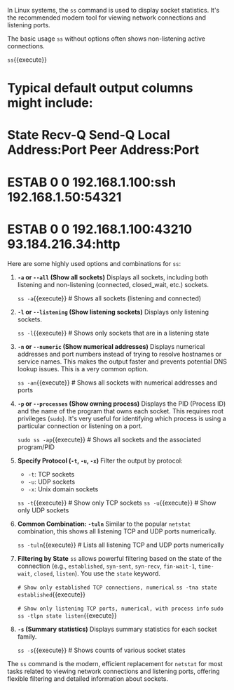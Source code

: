 In Linux systems, the `ss` command is used to display socket statistics. It's the recommended modern tool for viewing network connections and listening ports.

The basic usage `ss` without options often shows non-listening active connections.

`ss`{{execute}}
# Typical default output columns might include:
# State    Recv-Q   Send-Q   Local Address:Port   Peer Address:Port
# ESTAB    0        0        192.168.1.100:ssh    192.168.1.50:54321
# ESTAB    0        0        192.168.1.100:43210  93.184.216.34:http

Here are some highly used options and combinations for `ss`:

1.  **`-a` or `--all` (Show all sockets)**
    Displays all sockets, including both listening and non-listening (connected, closed_wait, etc.) sockets.

    `ss -a`{{execute}} # Shows all sockets (listening and connected)

2.  **`-l` or `--listening` (Show listening sockets)**
    Displays only listening sockets.

    `ss -l`{{execute}} # Shows only sockets that are in a listening state

3.  **`-n` or `--numeric` (Show numerical addresses)**
    Displays numerical addresses and port numbers instead of trying to resolve hostnames or service names. This makes the output faster and prevents potential DNS lookup issues. This is a very common option.

    `ss -an`{{execute}} # Shows all sockets with numerical addresses and ports

4.  **`-p` or `--processes` (Show owning process)**
    Displays the PID (Process ID) and the name of the program that owns each socket. This requires root privileges (`sudo`). It's very useful for identifying which process is using a particular connection or listening on a port.

    `sudo ss -ap`{{execute}} # Shows all sockets and the associated program/PID

5.  **Specify Protocol (`-t`, `-u`, `-x`)**
    Filter the output by protocol:
    * `-t`: TCP sockets
    * `-u`: UDP sockets
    * `-x`: Unix domain sockets

    `ss -t`{{execute}} # Show only TCP sockets
    `ss -u`{{execute}} # Show only UDP sockets

6.  **Common Combination: `-tuln`**
    Similar to the popular `netstat` combination, this shows all listening TCP and UDP ports numerically.

    `ss -tuln`{{execute}} # Lists all listening TCP and UDP ports numerically

7.  **Filtering by State**
    `ss` allows powerful filtering based on the state of the connection (e.g., `established`, `syn-sent`, `syn-recv`, `fin-wait-1`, `time-wait`, `closed`, `listen`). You use the `state` keyword.

    `# Show only established TCP connections, numerical`
    `ss -tna state established`{{execute}}

    `# Show only listening TCP ports, numerical, with process info`
    `sudo ss -tlpn state listen`{{execute}}

8.  **`-s` (Summary statistics)**
    Displays summary statistics for each socket family.

    `ss -s`{{execute}} # Shows counts of various socket states

The `ss` command is the modern, efficient replacement for `netstat` for most tasks related to viewing network connections and listening ports, offering flexible filtering and detailed information about sockets.
